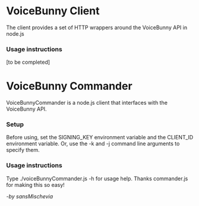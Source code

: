 # VoiceBunny Client
The client provides a set of HTTP wrappers around the VoiceBunny API in node.js

### Usage instructions
[to be completed]

# VoiceBunny Commander
VoiceBunnyCommander is a node.js client that interfaces with the VoiceBunny API.

### Setup 
Before using, set the SIGNING_KEY environment variable and the CLIENT_ID environment variable. Or, use the -k and -j command line arguments to specify them.


### Usage instructions
Type ./voiceBunnyCommander.js -h for usage help. Thanks commander.js for making this so easy!

_-by sansMischevia_
